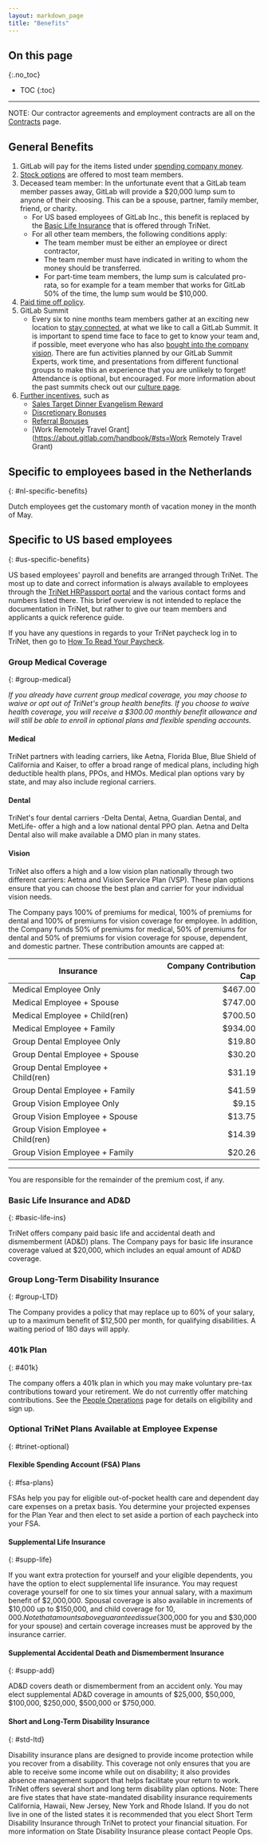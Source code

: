 ```yaml
---
layout: markdown_page
title: "Benefits"
---
```



## On this page
{:.no_toc}

- TOC
{:toc}

----


NOTE: Our contractor agreements and employment contracts are all on the [Contracts](https://about.gitlab.com/handbook/contracts/) page.



## General Benefits

1. GitLab will pay for the items listed under [spending company money](https://about.gitlab.com/handbook/#spending-company-money).
1. [Stock options](/handbook/stock-options/) are offered to most team members.
1.  Deceased team member:
    In the unfortunate event that a GitLab team member passes away, GitLab will
    provide a $20,000 lump sum to anyone of their choosing. This can be a spouse,
    partner, family member, friend, or charity.
      * For US based employees of GitLab Inc., this benefit is replaced by the
        [Basic Life Insurance](#basic-life-ins) that is offered through TriNet.
      * For all other team members, the following conditions apply:
         * The team member must be either an employee or direct contractor,
         * The team member must have indicated in writing to whom the money
           should be transferred.
         * For part-time team members, the lump sum is calculated pro-rata, so
           for example for a team member that works for GitLab 50% of the time,
           the lump sum would be $10,000.
1. [Paid time off policy](https://about.gitlab.com/handbook/#paid-time-off).
1. GitLab Summit
   * Every six to nine months team members gather at an exciting new location to [stay connected](https://about.gitlab.com/2016/12/05/how-we-stay-connected-as-a-remote-company/), at what we like to call a GitLab Summit. It is important to spend time face to face to get to know your team and, if possible, meet everyone who has also [bought into the company vision](http://www.excitingrole.com/how-to-do-startup-due-diligence/#.h/). There are fun activities planned by our GitLab Summit Experts, work time, and presentations from different functional groups to make this an experience that you are unlikely to forget! Attendance is optional, but encouraged. For more information about the past summits check out our [culture page](https://about.gitlab.com/culture/). 
1. [Further incentives](https://about.gitlab.com/handbook/#incentives), such as
   - [Sales Target Dinner Evangelism Reward](https://about.gitlab.com/handbook/#sales-target-dinner)
   - [Discretionary Bonuses](https://about.gitlab.com/handbook/#discretionary-bonuses)
   - [Referral Bonuses](https://about.gitlab.com/handbook/#referral-bonuses)
   - [Work Remotely Travel Grant](https://about.gitlab.com/handbook/#sts=Work Remotely Travel Grant)


## Specific to employees based in the Netherlands
{: #nl-specific-benefits}

Dutch employees get the customary month of vacation money in the month of May.

## Specific to US based employees
{: #us-specific-benefits}

US based employees' payroll and benefits are arranged through TriNet. The most up
to date and correct information is always available to employees through the
[TriNet HRPassport portal](https://www.hrpassport.com) and the various contact forms
and numbers listed there. This brief overview is not intended to replace the
documentation in TriNet, but rather to give our team members and applicants a
quick reference guide.

If you have any questions in regards to your TriNet paycheck log in to TriNet, then go to [How To Read Your Paycheck](https://www.hrpassport.com/Help/Docs/pdf/Readpaycheck_US.pdf).

### Group Medical Coverage
{: #group-medical}

_If you already have current group medical coverage, you may choose to waive or
opt out of TriNet's group health benefits. If you choose to waive health coverage,
you will receive a $300.00 monthly benefit allowance and will still be able to
enroll in optional plans and flexible spending accounts._

#### Medical

TriNet partners with leading carriers, like Aetna, Florida Blue, Blue Shield of
California and Kaiser, to offer a broad range of medical plans, including high
deductible health plans, PPOs, and HMOs. Medical plan options vary by state, and
may also include regional carriers.

#### Dental

TriNet's four dental carriers -Delta Dental, Aetna, Guardian Dental, and MetLife-
offer a high and a low national dental PPO plan. Aetna and Delta Dental also
will make available a DMO plan in many states.

#### Vision

TriNet also offers a high and a low vision plan nationally through two different
carriers: Aetna and Vision Service Plan (VSP). These plan options ensure that
you can choose the best plan and carrier for your individual vision needs.

The Company pays 100% of premiums for medical, 100% of premiums for dental and
100% of premiums for vision coverage for employee. In addition, the Company
funds 50% of premiums for medical, 50% of premiums for dental and 50% of premiums
for vision coverage for spouse, dependent, and domestic partner. These contribution
amounts are capped at:

| Insurance                          | Company Contribution Cap |
| ---------------------------------- | -----------------------: |
| Medical Employee Only              |                  $467.00 |
| Medical Employee + Spouse          |                  $747.00 |
| Medical Employee + Child(ren)      |                  $700.50 |
| Medical Employee + Family          |                  $934.00 |
| Group Dental Employee Only         |                   $19.80 |
| Group Dental Employee + Spouse     |                   $30.20 |
| Group Dental Employee + Child(ren) |                   $31.19 |
| Group Dental Employee + Family     |                   $41.59 |
| Group Vision Employee Only         |                    $9.15 |
| Group Vision Employee + Spouse     |                   $13.75 |
| Group Vision Employee + Child(ren) |                   $14.39 |
| Group Vision Employee + Family     |                   $20.26 |

---

You are responsible for the remainder of the premium cost, if any.



### Basic Life Insurance and AD&D
{: #basic-life-ins}

TriNet offers company paid basic life and accidental death and dismemberment (AD&D)
plans. The Company pays for basic life insurance coverage valued at $20,000, which
includes an equal amount of AD&D coverage.

### Group Long-Term Disability Insurance
{: #group-LTD}

The Company provides a policy that may replace up to 60% of your salary, up to
a maximum benefit of $12,500 per month, for qualifying disabilities. A waiting
period of 180 days will apply.

### 401k Plan
{: #401k}

The company offers a 401k plan in which you may make voluntary pre-tax contributions
toward your retirement. We do not currently offer matching contributions. See the
[People Operations](https://about.gitlab.com/handbook/people-operations/) page for
details on eligibility and sign up.


### Optional TriNet Plans Available at Employee Expense
{: #trinet-optional}

#### Flexible Spending Account (FSA) Plans
{: #fsa-plans}

FSAs help you pay for eligible out-of-pocket health care and dependent day care expenses
on a pretax basis. You determine your projected expenses for the Plan Year and then
elect to set aside a portion of each paycheck into your FSA.

#### Supplemental Life Insurance
{: #supp-life}

If you want extra protection for yourself and your eligible dependents, you have
the option to elect supplemental life insurance. You may request coverage yourself
for one to six times your annual salary, with a maximum benefit of $2,000,000.
Spousal coverage is also available in increments of $10,000 up to $150,000, and
child coverage for $10,000. Note that amounts above guaranteed issue
($300,000 for you and $30,000 for your spouse) and certain coverage increases
must be approved by the insurance carrier.

#### Supplemental Accidental Death and Dismemberment Insurance
{: #supp-add}

AD&D covers death or dismemberment from an accident only. You may elect supplemental
AD&D coverage in amounts of $25,000, $50,000, $100,000, $250,000, $500,000 or $750,000.

#### Short and Long-Term Disability Insurance
{: #std-ltd}

Disability insurance plans are designed to provide income protection while you recover
from a disability. This coverage not only ensures that you are able to receive some
income while out on disability; it also provides absence management support that helps
facilitate your return to work. TriNet offers several short and long term disability
plan options. Note: There are five states that have state-mandated disability insurance requirements
California, Hawaii, New Jersey, New York and Rhode Island. If you do not live in one of the listed
states it is recommended that you elect Short Term Disability Insurance through TriNet to protect
your financial situation. For more information on State Disability Insurance please contact People Ops.
